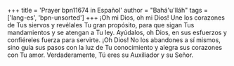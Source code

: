 +++
title = 'Prayer bpn11674 in Español'
author = "Bahá'u'lláh"
tags = ['lang-es', 'bpn-unsorted']
+++
¡Oh mi Dios, oh mi Dios! Une los corazones de Tus siervos y revélales Tu gran propósito, para que sigan Tus mandamientos y se atengan a Tu ley. Ayúdalos, oh Dios, en sus esfuerzos y confiéreles fuerza para servirte. ¡Oh Dios! No los abandones a sí mismos, sino guía sus pasos con la luz de Tu conocimiento y alegra sus corazones con Tu amor. Verdaderamente, Tú eres su Auxiliador y su Señor.
